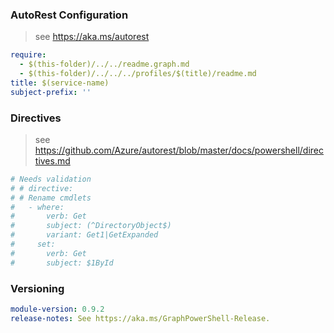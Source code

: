 
### AutoRest Configuration

> see https://aka.ms/autorest

``` yaml
require:
  - $(this-folder)/../../readme.graph.md
  - $(this-folder)/../../../profiles/$(title)/readme.md
title: $(service-name)
subject-prefix: ''
```

### Directives

> see https://github.com/Azure/autorest/blob/master/docs/powershell/directives.md

``` yaml
# Needs validation
# # directive:
# # Rename cmdlets
#   - where:
#       verb: Get
#       subject: (^DirectoryObject$)
#       variant: Get1|GetExpanded
#     set:
#       verb: Get
#       subject: $1ById
```

### Versioning

``` yaml
module-version: 0.9.2
release-notes: See https://aka.ms/GraphPowerShell-Release.
```
